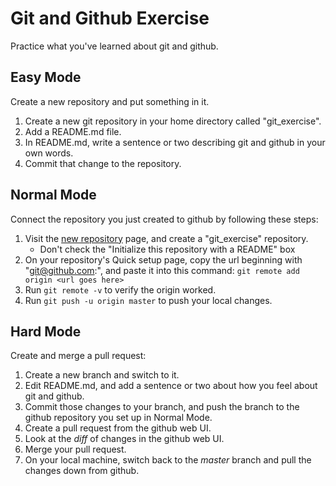 # Git and Github Exercise

Practice what you've learned about git and github.

## Easy Mode

Create a new repository and put something in it.

1. Create a new git repository in your home directory called "git_exercise".
2. Add a README.md file.
3. In README.md, write a sentence or two describing git and github in your own words.
4. Commit that change to the repository.

## Normal Mode

Connect the repository you just created to github by following these steps:

1. Visit the [new repository](https://github.com/new) page, and create a "git_exercise" repository.
    * Don't check the "Initialize this repository with a README" box
2. On your repository's Quick setup page, copy the url beginning with "git@github.com:", and paste it into this command: `git remote add origin <url goes here>`
3. Run `git remote -v` to verify the origin worked.
4. Run `git push -u origin master` to push your local changes.

## Hard Mode

Create and merge a pull request:

1. Create a new branch and switch to it.
2. Edit README.md, and add a sentence or two about how you feel about git and github.
3. Commit those changes to your branch, and push the branch to the github repository you set up in Normal Mode.
4. Create a pull request from the github web UI.
5. Look at the *diff* of changes in the github web UI.
6. Merge your pull request.
7. On your local machine, switch back to the *master* branch and pull the changes down from github.
